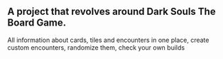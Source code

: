 ## A project that revolves around Dark Souls The Board Game.
All information about cards, tiles and encounters in one place, create custom encounters, randomize them, check your own builds